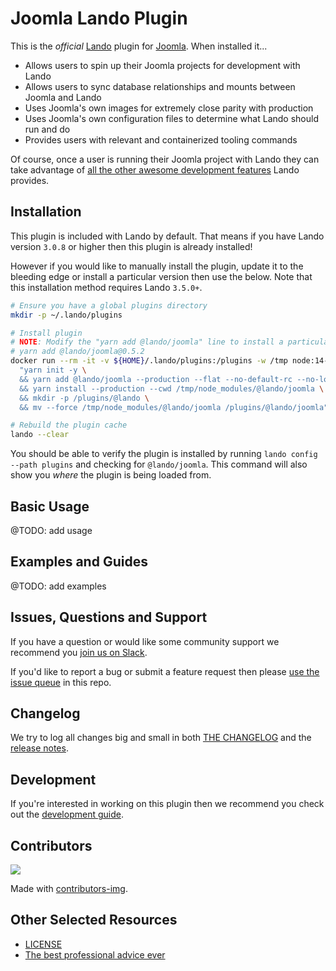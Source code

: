 # Joomla Lando Plugin

This is the _official_ [Lando](https://lando.dev) plugin for [Joomla](https://docs.lando.dev/config/joomla.html). When installed it...

* Allows users to spin up their Joomla projects for development with Lando
* Allows users to sync database relationships and mounts between Joomla and Lando
* Uses Joomla's own images for extremely close parity with production
* Uses Joomla's own configuration files to determine what Lando should run and do
* Provides users with relevant and containerized tooling commands

Of course, once a user is running their Joomla project with Lando they can take advantage of [all the other awesome development features](https://docs.lando.dev) Lando provides.

## Installation

This plugin is included with Lando by default. That means if you have Lando version `3.0.8` or higher then this plugin is already installed!

However if you would like to manually install the plugin, update it to the bleeding edge or install a particular version then use the below. Note that this installation method requires Lando `3.5.0+`.

```bash
# Ensure you have a global plugins directory
mkdir -p ~/.lando/plugins

# Install plugin
# NOTE: Modify the "yarn add @lando/joomla" line to install a particular version eg
# yarn add @lando/joomla@0.5.2
docker run --rm -it -v ${HOME}/.lando/plugins:/plugins -w /tmp node:14-alpine sh -c \
  "yarn init -y \
  && yarn add @lando/joomla --production --flat --no-default-rc --no-lockfile --link-duplicates \
  && yarn install --production --cwd /tmp/node_modules/@lando/joomla \
  && mkdir -p /plugins/@lando \
  && mv --force /tmp/node_modules/@lando/joomla /plugins/@lando/joomla"

# Rebuild the plugin cache
lando --clear
```

You should be able to verify the plugin is installed by running `lando config --path plugins` and checking for `@lando/joomla`. This command will also show you _where_ the plugin is being loaded from.

## Basic Usage

@TODO: add usage

## Examples and Guides

@TODO: add examples

## Issues, Questions and Support

If you have a question or would like some community support we recommend you [join us on Slack](https://launchpass.com/devwithlando).

If you'd like to report a bug or submit a feature request then please [use the issue queue](https://github.com/lando/joomla/issues/new/choose) in this repo.

## Changelog

We try to log all changes big and small in both [THE CHANGELOG](https://github.com/lando/joomla/blob/main/CHANGELOG.md) and the [release notes](https://github.com/lando/joomla/releases).

## Development

If you're interested in working on this plugin then we recommend you check out the [development guide](https://github.com/lando/joomla/blob/main/docs/development.md).

## Contributors

<a href="https://github.com/lando/joomla/graphs/contributors">
  <img src="https://contrib.rocks/image?repo=lando/joomla" />
</a>

Made with [contributors-img](https://contrib.rocks).

## Other Selected Resources

* [LICENSE](https://github.com/lando/joomla/blob/main/LICENSE.md)
* [The best professional advice ever](https://www.youtube.com/watch?v=tkBVDh7my9Q)
